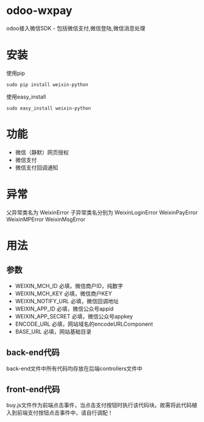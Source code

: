 # odoo-wxpay
odoo接入微信SDK - 包括微信支付,微信登陆,微信消息处理
# 安装

使用pip
```
sudo pip install weixin-python
```
使用easy_install
```
sudo easy_install weixin-python
```
# 功能
- 微信（静默）网页授权
- 微信支付
- 微信支付回调通知

# 异常
父异常类名为 WeixinError 子异常类名分别为 WeixinLoginError WeixinPayError WeixinMPError WeixinMsgError

# 用法
## 参数
- WEIXIN_MCH_ID 必填，微信商户ID，纯数字
- WEIXIN_MCH_KEY 必填，微信商户KEY
- WEIXIN_NOTIFY_URL 必填，微信回调地址
- WEIXIN_APP_ID 必填，微信公众号appid
- WEIXIN_APP_SECRET 必填，微信公众号appkey
- ENCODE_URL 必填，网站域名的encodeURLComponent
- BASE_URL 必填，网站基础目录
## back-end代码
back-end文件中所有代码均存放在后端controllers文件中
## front-end代码
buy.js文件作为前端点击事件，当点击支付按钮时执行该代码块。故需将此代码植入到前端支付按钮点击事件中，请自行调配！
